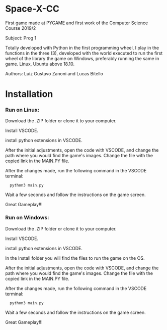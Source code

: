 # Space-X-CC

First game made at PYGAME and first work of the Computer Science Course 2019/2

Subject: Prog 1

Totally developed with Python in the first programming wheel, I play in the functions in the three (3), developed with the world executed to run the first wheel of the library the game on Windows, preferably running the same in game. Linux, Ubuntu above 18.10.

Authors: Luiz Gustavo Zanoni and Lucas Bitello

# Installation

### Run on Linux:

Download the .ZIP folder or clone it to your computer.

Install VSCODE.

install python extensions in VSCODE.

After the initial adjustments, open the code with VSCODE, and change the path where you would find the game's images.
Change the file with the copied link in the MAIN.PY file.

After the changes made, run the following command in the VSCODE terminal:

```
  python3 main.py
```
Wait a few seconds and follow the instructions on the game screen.

Great Gameplay!!!

### Run on Windows:

Download the .ZIP folder or clone it to your computer.

Install VSCODE.

install python extensions in VSCODE.

In the Install folder you will find the files to run the game on the OS.

After the initial adjustments, open the code with VSCODE, and change the path where you would find the game's images.
Change the file with the copied link in the MAIN.PY file.

After the changes made, run the following command in the VSCODE terminal:

```
  python3 main.py
```
Wait a few seconds and follow the instructions on the game screen.

Great Gameplay!!!
